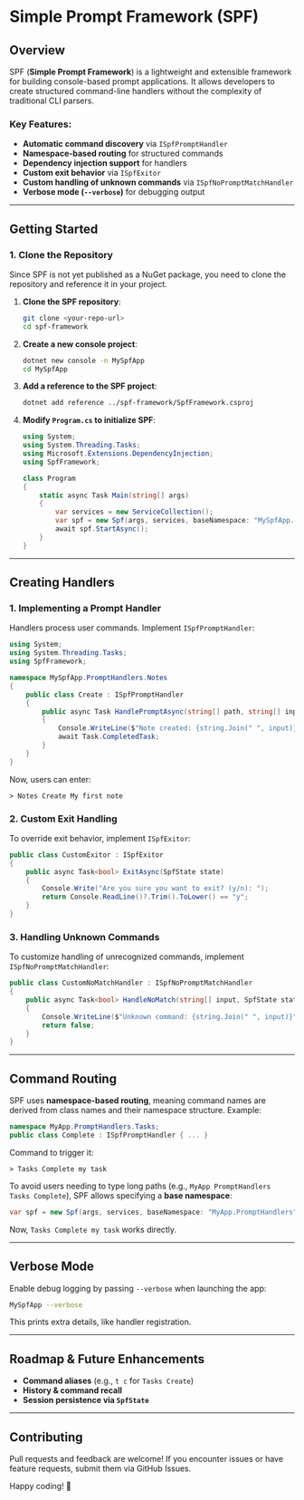 # Simple Prompt Framework (SPF)

## Overview
SPF (**Simple Prompt Framework**) is a lightweight and extensible framework for building console-based prompt applications. It allows developers to create structured command-line handlers without the complexity of traditional CLI parsers.

### Key Features:
- **Automatic command discovery** via `ISpfPromptHandler`
- **Namespace-based routing** for structured commands
- **Dependency injection support** for handlers
- **Custom exit behavior** via `ISpfExitor`
- **Custom handling of unknown commands** via `ISpfNoPromptMatchHandler`
- **Verbose mode (`--verbose`)** for debugging output

---

## Getting Started

### 1. Clone the Repository
Since SPF is not yet published as a NuGet package, you need to clone the repository and reference it in your project.

1. **Clone the SPF repository**:
   ```sh
   git clone <your-repo-url>
   cd spf-framework
   ```
2. **Create a new console project**:
   ```sh
   dotnet new console -n MySpfApp
   cd MySpfApp
   ```
3. **Add a reference to the SPF project**:
   ```sh
   dotnet add reference ../spf-framework/SpfFramework.csproj
   ```
4. **Modify `Program.cs` to initialize SPF**:
   ```csharp
   using System;
   using System.Threading.Tasks;
   using Microsoft.Extensions.DependencyInjection;
   using SpfFramework;

   class Program
   {
       static async Task Main(string[] args)
       {
           var services = new ServiceCollection();
           var spf = new Spf(args, services, baseNamespace: "MySpfApp.PromptHandlers");
           await spf.StartAsync();
       }
   }
   ```

---

## Creating Handlers

### **1. Implementing a Prompt Handler**
Handlers process user commands. Implement `ISpfPromptHandler`:

```csharp
using System;
using System.Threading.Tasks;
using SpfFramework;

namespace MySpfApp.PromptHandlers.Notes
{
    public class Create : ISpfPromptHandler
    {
        public async Task HandlePromptAsync(string[] path, string[] input, SpfState state)
        {
            Console.WriteLine($"Note created: {string.Join(" ", input)}");
            await Task.CompletedTask;
        }
    }
}
```

Now, users can enter:
```
> Notes Create My first note
```

### **2. Custom Exit Handling**
To override exit behavior, implement `ISpfExitor`:
```csharp
public class CustomExitor : ISpfExitor
{
    public async Task<bool> ExitAsync(SpfState state)
    {
        Console.Write("Are you sure you want to exit? (y/n): ");
        return Console.ReadLine()?.Trim().ToLower() == "y";
    }
}
```

### **3. Handling Unknown Commands**
To customize handling of unrecognized commands, implement `ISpfNoPromptMatchHandler`:
```csharp
public class CustomNoMatchHandler : ISpfNoPromptMatchHandler
{
    public async Task<bool> HandleNoMatch(string[] input, SpfState state)
    {
        Console.WriteLine($"Unknown command: {string.Join(" ", input)}");
        return false;
    }
}
```

---

## Command Routing
SPF uses **namespace-based routing**, meaning command names are derived from class names and their namespace structure. Example:
```csharp
namespace MyApp.PromptHandlers.Tasks;
public class Complete : ISpfPromptHandler { ... }
```
Command to trigger it:
```
> Tasks Complete my task
```

To avoid users needing to type long paths (e.g., `MyApp PromptHandlers Tasks Complete`), SPF allows specifying a **base namespace**:
```csharp
var spf = new Spf(args, services, baseNamespace: "MyApp.PromptHandlers");
```
Now, `Tasks Complete my task` works directly.

---

## Verbose Mode
Enable debug logging by passing `--verbose` when launching the app:
```sh
MySpfApp --verbose
```
This prints extra details, like handler registration.

---

## Roadmap & Future Enhancements
- **Command aliases** (e.g., `t c` for `Tasks Create`)
- **History & command recall**
- **Session persistence via `SpfState`**

---

## Contributing
Pull requests and feedback are welcome! If you encounter issues or have feature requests, submit them via GitHub Issues.

Happy coding! 🚀
